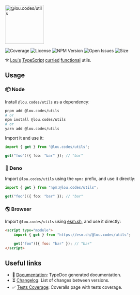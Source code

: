 <img id="logo" alt="@lou.codes/utils" src="https://lou.codes/logos/lou_codes_utils.svg" height="128" />

![Coverage][coverage-badge] ![License][license-badge]
![NPM Version][npm-version-badge] ![Open Issues][open-issues-badge]
![Size][size-badge]

⚒️ [Lou's][lou.codes] [TypeScript][typescript] [curried][currying]
[functional][functional-programming] utils.

## Usage

### 📦 Node

Install `@lou.codes/utils` as a dependency:

```bash
pnpm add @lou.codes/utils
# or
npm install @lou.codes/utils
# or
yarn add @lou.codes/utils
```

Import it and use it:

```typescript
import { get } from "@lou.codes/utils";

get("foo")({ foo: "bar" }); // "bar"
```

### 🦕 Deno

Import `@lou.codes/utils` using the `npm:` prefix, and use it directly:

```typescript
import { get } from "npm:@lou.codes/utils";

get("foo")({ foo: "bar" }); // "bar"
```

### 🌎 Browser

Import `@lou.codes/utils` using [esm.sh][esm.sh], and use it directly:

```html
<script type="module">
	import { get } from "https://esm.sh/@lou.codes/utils";

	get("foo")({ foo: "bar" }); // "bar"
</script>
```

## Useful links

-   📝 [Documentation][documentation]: TypeDoc generated documentation.
-   ⏳ [Changelog][changelog]: List of changes between versions.
-   ✅ [Tests Coverage][coverage]: Coveralls page with tests coverage.

<!-- Reference -->

[changelog]:
	https://github.com/loucyx/libraries/blob/main/packages/@lou.codes/utils/CHANGELOG.md
[coverage-badge]:
	https://img.shields.io/coveralls/github/loucyx/libraries.svg?labelColor=666&color=0a8
[coverage]: https://coveralls.io/github/loucyx/libraries
[currying]: https://en.wikipedia.org/wiki/Currying
[documentation]: https://lou.codes/libraries/lou_codes_utils/
[esm.sh]: https://esm.sh
[functional-programming]: https://en.wikipedia.org/wiki/Functional_programming
[license-badge]:
	https://img.shields.io/npm/l/@lou.codes/utils.svg?labelColor=666&color=0a8
[npm-version-badge]:
	https://img.shields.io/npm/v/@lou.codes/utils.svg?labelColor=666&color=0a8
[open-issues-badge]:
	https://img.shields.io/github/issues/loucyx/libraries.svg?labelColor=666&color=0a8
[size-badge]:
	https://img.shields.io/badge/dynamic/json?label=size&labelColor=666&color=0a8&suffix=KiB&query=%24.size&url=https%3A%2F%2Fraw.githubusercontent.com%2Floucyx%2Flibraries%2Fmain%2Fpackages%2F%40lou.codes%2Futils%2Fpackage.json
[typescript]: https://typescriptlang.org/
[lou.codes]: https://lou.codes
